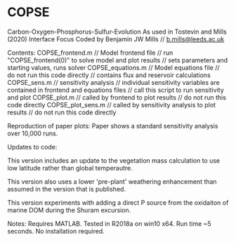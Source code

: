 # COPSE

Carbon-Oxygen-Phosphorus-Sulfur-Evolution
As used in Tostevin and Mills (2020) Interface Focus
Coded by Benjamin JW Mills // b.mills@leeds.ac.uk

Contents:
COPSE_frontend.m // Model frontend file // run "COPSE_frontend(0)" to solve model and plot results // sets parameters and starting values, runs solver
COPSE_equations.m // Model equations file // do not run this code directly // contains flux and reservoir calculations
COPSE_sens.m // sensitivity analysis // individual sensitivity variables are contained in frontend and equations files // call this script to run sensitivity and plot
COPSE_plot.m // called by frontend to plot results // do not run this code directly
COPSE_plot_sens.m // called by sensitivity analysis to plot results // do not run this code directly

Reproduction of paper plots:
Paper shows a standard sensitivity analysis over 10,000 runs. 

Updates to code:

This version includes an update to the vegetation mass calculation to use low latitude rather than global temperautre.

This version also uses a lower 'pre-plant' weathering enhancement than assumed in the version that is published.

This version experiments with adding a direct P source from the oxidaiton of marine DOM during the Shuram excursion.


Notes:
Requires MATLAB. Tested in R2018a on win10 x64. Run time ~5 seconds. No installation required.
